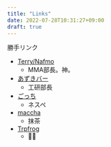 ```yaml
---
title: "Links"
date: 2022-07-28T10:31:27+09:00
draft: true
---
```


勝手リンク

- [Terry/Nafmo](https://nafmo.dev/)
    - MMA部長。神。
- [あずきバー](https://azukibar.dev/)
    - 工研部長
- [ごっち](https://gotti.dev/)
    - ネスペ
- [maccha](https://portal.matchaism.net/index.html#)
    - 抹茶
- [Trpfrog](https://trpfrog.net/)
    - 🚶‍♂️
